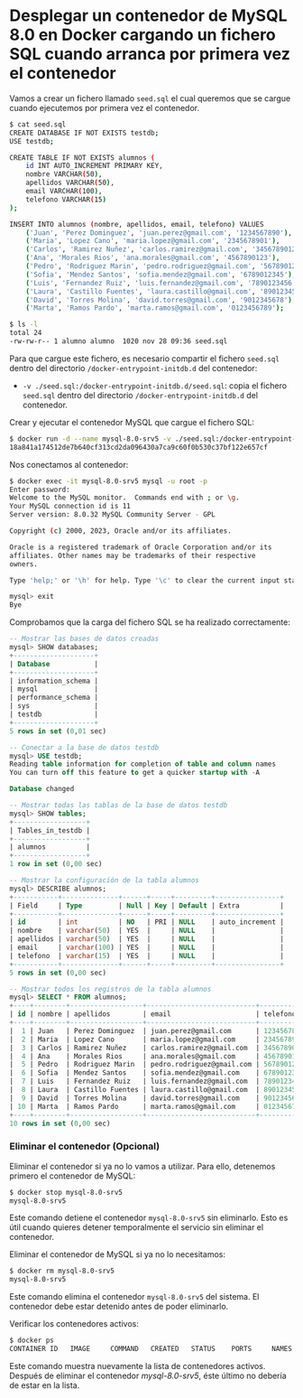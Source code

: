 # Desplegar un contenedor de MySQL 8.0 en Docker cargando un fichero SQL cuando arranca por primera vez el contenedor

Vamos a crear un fichero llamado `seed.sql` el cual queremos que se cargue cuando ejecutemos por primera vez el contenedor.

```bash
$ cat seed.sql
CREATE DATABASE IF NOT EXISTS testdb;
USE testdb;

CREATE TABLE IF NOT EXISTS alumnos (
    id INT AUTO_INCREMENT PRIMARY KEY,
    nombre VARCHAR(50),
    apellidos VARCHAR(50),
    email VARCHAR(100),
    telefono VARCHAR(15)
);

INSERT INTO alumnos (nombre, apellidos, email, telefono) VALUES
    ('Juan', 'Perez Dominguez', 'juan.perez@gmail.com', '1234567890'),
    ('Maria', 'Lopez Cano', 'maria.lopez@gmail.com', '2345678901'),
    ('Carlos', 'Ramirez Nuñez', 'carlos.ramirez@gmail.com', '3456789012'),
    ('Ana', 'Morales Rios', 'ana.morales@gmail.com', '4567890123'),
    ('Pedro', 'Rodriguez Marin', 'pedro.rodriguez@gmail.com', '5678901234'),
    ('Sofia', 'Mendez Santos', 'sofia.mendez@gmail.com', '6789012345'),
    ('Luis', 'Fernandez Ruiz', 'luis.fernandez@gmail.com', '7890123456'),
    ('Laura', 'Castillo Fuentes', 'laura.castillo@gmail.com', '8901234567'),
    ('David', 'Torres Molina', 'david.torres@gmail.com', '9012345678'),
    ('Marta', 'Ramos Pardo', 'marta.ramos@gmail.com', '0123456789');

$ ls -l
total 24
-rw-rw-r-- 1 alumno alumno  1020 nov 28 09:36 seed.sql
```

Para que cargue este fichero, es necesario compartir el fichero `seed.sql` dentro del directorio `/docker-entrypoint-initdb.d` del contenedor:
* `-v ./seed.sql:/docker-entrypoint-initdb.d/seed.sql`: copia el fichero `seed.sql` dentro del directorio `/docker-entrypoint-initdb.d` del contenedor.

Crear y ejecutar el contenedor MySQL que cargue el fichero SQL:

```bash
$ docker run -d --name mysql-8.0-srv5 -v ./seed.sql:/docker-entrypoint-initdb.d/seed.sql -e MYSQL_ROOT_PASSWORD=mysql8 mysql/mysql-server:8.0
18a841a174512de7b640cf313cd2da096430a7ca9c60f0b530c37bf122e657cf
```

Nos conectamos al contenedor:

```bash
$ docker exec -it mysql-8.0-srv5 mysql -u root -p
Enter password:
Welcome to the MySQL monitor.  Commands end with ; or \g.
Your MySQL connection id is 11
Server version: 8.0.32 MySQL Community Server - GPL

Copyright (c) 2000, 2023, Oracle and/or its affiliates.

Oracle is a registered trademark of Oracle Corporation and/or its
affiliates. Other names may be trademarks of their respective
owners.

Type 'help;' or '\h' for help. Type '\c' to clear the current input statement.

mysql> exit
Bye
```

Comprobamos que la carga del fichero SQL se ha realizado correctamente:

```sql
-- Mostrar las bases de datos creadas
mysql> SHOW databases;
+--------------------+
| Database           |
+--------------------+
| information_schema |
| mysql              |
| performance_schema |
| sys                |
| testdb             |
+--------------------+
5 rows in set (0,01 sec)

-- Conectar a la base de datos testdb
mysql> USE testdb;
Reading table information for completion of table and column names
You can turn off this feature to get a quicker startup with -A

Database changed

-- Mostrar todas las tablas de la base de datos testdb
mysql> SHOW tables;
+------------------+
| Tables_in_testdb |
+------------------+
| alumnos          |
+------------------+
1 row in set (0,00 sec)

-- Mostrar la configuración de la tabla alumnos
mysql> DESCRIBE alumnos;
+-----------+--------------+------+-----+---------+----------------+
| Field     | Type         | Null | Key | Default | Extra          |
+-----------+--------------+------+-----+---------+----------------+
| id        | int          | NO   | PRI | NULL    | auto_increment |
| nombre    | varchar(50)  | YES  |     | NULL    |                |
| apellidos | varchar(50)  | YES  |     | NULL    |                |
| email     | varchar(100) | YES  |     | NULL    |                |
| telefono  | varchar(15)  | YES  |     | NULL    |                |
+-----------+--------------+------+-----+---------+----------------+
5 rows in set (0,00 sec)

-- Mostrar todos los registros de la tabla alumnos
mysql> SELECT * FROM alumnos;
+----+--------+------------------+---------------------------+------------+
| id | nombre | apellidos        | email                     | telefono   |
+----+--------+------------------+---------------------------+------------+
|  1 | Juan   | Perez Dominguez  | juan.perez@gmail.com      | 1234567890 |
|  2 | Maria  | Lopez Cano       | maria.lopez@gmail.com     | 2345678901 |
|  3 | Carlos | Ramirez Nuñez    | carlos.ramirez@gmail.com  | 3456789012 |
|  4 | Ana    | Morales Rios     | ana.morales@gmail.com     | 4567890123 |
|  5 | Pedro  | Rodriguez Marin  | pedro.rodriguez@gmail.com | 5678901234 |
|  6 | Sofia  | Mendez Santos    | sofia.mendez@gmail.com    | 6789012345 |
|  7 | Luis   | Fernandez Ruiz   | luis.fernandez@gmail.com  | 7890123456 |
|  8 | Laura  | Castillo Fuentes | laura.castillo@gmail.com  | 8901234567 |
|  9 | David  | Torres Molina    | david.torres@gmail.com    | 9012345678 |
| 10 | Marta  | Ramos Pardo      | marta.ramos@gmail.com     | 0123456789 |
+----+--------+------------------+---------------------------+------------+
10 rows in set (0,00 sec)
```

### Eliminar el contenedor (Opcional)

Eliminar el contenedor si ya no lo vamos a utilizar. Para ello, detenemos primero el contenedor de MySQL:

```bash
$ docker stop mysql-8.0-srv5
mysql-8.0-srv5
```

Este comando detiene el contenedor `mysql-8.0-srv5` sin eliminarlo. Esto es útil cuando quieres detener temporalmente el servicio sin eliminar el contenedor.

Eliminar el contenedor de MySQL si ya no lo necesitamos:

```bash
$ docker rm mysql-8.0-srv5
mysql-8.0-srv5
```

Este comando elimina el contenedor `mysql-8.0-srv5` del sistema. El contenedor debe estar detenido antes de poder eliminarlo.

Verificar los contenedores activos:

```bash
$ docker ps
CONTAINER ID   IMAGE     COMMAND   CREATED   STATUS    PORTS     NAMES
```

Este comando muestra nuevamente la lista de contenedores activos. Después de eliminar el contenedor _mysql-8.0-srv5_, éste último no debería de estar en la lista.
